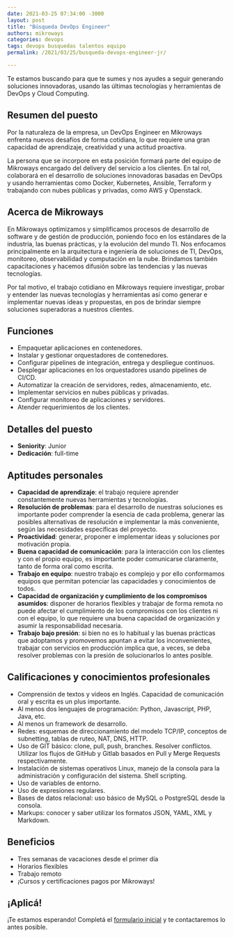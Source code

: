 ```yaml
---
date: 2021-03-25 07:34:00 -3000
layout: post
title: "Búsqueda DevOps Engineer"
authors: mikroways
categories: devops
tags: devops busquedas talentos equipo
permalink: /2021/03/25/busqueda-devops-engineer-jr/

---
```


Te estamos buscando para que te sumes y nos ayudes a seguir generando soluciones
innovadoras, usando las últimas tecnologías y herramientas de DevOps y Cloud
Computing.
<!-- more -->

## Resumen del puesto

Por la naturaleza de la empresa, un DevOps Engineer en Mikroways enfrenta nuevos
desafíos de forma cotidiana, lo que requiere una gran capacidad de aprendizaje,
creatividad y una actitud proactiva.

La persona que se incorpore en esta posición formará parte del equipo de
Mikroways encargado del delivery del servicio a los clientes. En tal rol,
colaborará en el desarrollo de soluciones innovadoras basadas en DevOps y usando
herramientas como Docker, Kubernetes, Ansible, Terraform y trabajando con nubes
públicas y privadas, como AWS y Openstack.

## Acerca de Mikroways

En Mikroways optimizamos y simplificamos procesos de desarrollo de software y de
gestión de producción, poniendo foco en los estándares de la industria, las
buenas prácticas, y la evolución del mundo TI. Nos enfocamos principalmente en
la arquitectura e ingeniería de soluciones de TI, DevOps, monitoreo,
observabilidad y computación en la nube. Brindamos también capacitaciones y
hacemos difusión sobre las tendencias y las nuevas tecnologías.

Por tal motivo, el trabajo cotidiano en Mikroways requiere investigar, probar y
entender las nuevas tecnologías y herramientas así como generar e implementar
nuevas ideas y propuestas, en pos de brindar siempre soluciones superadoras a
nuestros clientes.

## Funciones

* Empaquetar aplicaciones en contenedores.
* Instalar y gestionar orquestadores de contenedores.
* Configurar pipelines de integración, entrega y despliegue continuos.
* Desplegar aplicaciones en los orquestadores usando pipelines de CI/CD.
* Automatizar la creación de servidores, redes, almacenamiento, etc.
* Implementar servicios en nubes públicas y privadas.
* Configurar monitoreo de aplicaciones y servidores.
* Atender requerimientos de los clientes.

## Detalles del puesto

* **Seniority**: Junior
* **Dedicación**: full-time

## Aptitudes personales

* **Capacidad de aprendizaje**: el trabajo requiere aprender constantemente
  nuevas herramientas y tecnologías.
* **Resolución de problemas**: para el desarrollo de nuestras soluciones es
  importante poder comprender la esencia de cada problema, generar las posibles
  alternativas de resolución e implementar la más conveniente, según las
  necesidades específicas del proyecto.
* **Proactividad**: generar, proponer e implementar ideas y soluciones por
  motivación propia.
* **Buena capacidad de comunicación**: para la interacción con los clientes y
  con el propio equipo, es importante poder comunicarse claramente, tanto de
  forma oral como escrita.
* **Trabajo en equipo**: nuestro trabajo es complejo y por ello conformamos
  equipos que permitan potenciar las capacidades y conocimientos de todos.
* **Capacidad de organización y cumplimiento de los compromisos asumidos**:
  disponer de horarios flexibles y trabajar de forma remota no puede afectar el
  cumplimiento de los compromisos con los clientes ni con el equipo, lo que
  requiere una buena capacidad de organización y asumir la responsabilidad
  necesaria.
* **Trabajo bajo presión**: si bien no es lo habitual y las buenas prácticas que
  adoptamos y promovemos apuntan a evitar los inconvenientes, trabajar con
  servicios en producción implica que, a veces, se deba resolver problemas con la
  presión de solucionarlos lo antes posible.

## Calificaciones y conocimientos profesionales

* Comprensión de textos y videos en Inglés. Capacidad de comunicación oral y
  escrita es un plus importante.
* Al menos dos lenguajes de programación: Python, Javascript, PHP, Java, etc.
* Al menos un framework de desarrollo.
* Redes: esquemas de direccionamiento del modelo TCP/IP, conceptos de
  subnetting, tablas de ruteo, NAT, DNS, HTTP.
* Uso de GIT básico: clone, pull, push, branches. Resolver conflictos. Utilizar
  los flujos de GitHub y Gitlab basados en Pull y Merge Requests
  respectivamente.
* Instalación de sistemas operativos Linux, manejo de la consola para la
  administración y configuración del sistema. Shell scripting.
* Uso de variables de entorno.
* Uso de expresiones regulares.
* Bases de datos relacional: uso básico de MySQL o PostgreSQL desde la consola.
* Markups: conocer y saber utilizar los formatos JSON, YAML, XML y Markdown.

## Beneficios

* Tres semanas de vacaciones desde el primer día
* Horarios flexibles
* Trabajo remoto
* ¡Cursos y certificaciones pagos por Mikroways!

## ¡Aplicá!

¡Te estamos esperando! Completá el [formulario
inicial](https://docs.google.com/forms/d/169rhbKAcI-WYxycqjICEJ86wSmIO3VaDioa3yEn6BFQ)
y te contactaremos lo antes posible.
